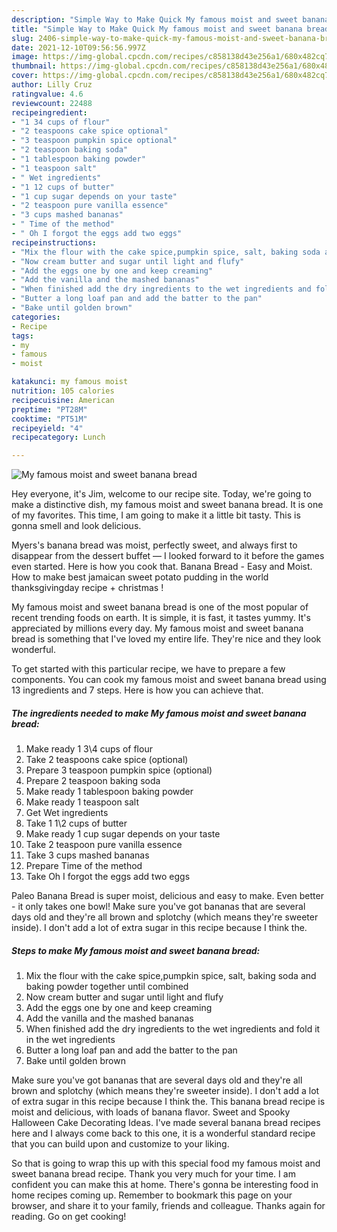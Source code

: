 ```yaml
---
description: "Simple Way to Make Quick My famous moist and sweet banana bread"
title: "Simple Way to Make Quick My famous moist and sweet banana bread"
slug: 2406-simple-way-to-make-quick-my-famous-moist-and-sweet-banana-bread
date: 2021-12-10T09:56:56.997Z
image: https://img-global.cpcdn.com/recipes/c858138d43e256a1/680x482cq70/my-famous-moist-and-sweet-banana-bread-recipe-main-photo.jpg
thumbnail: https://img-global.cpcdn.com/recipes/c858138d43e256a1/680x482cq70/my-famous-moist-and-sweet-banana-bread-recipe-main-photo.jpg
cover: https://img-global.cpcdn.com/recipes/c858138d43e256a1/680x482cq70/my-famous-moist-and-sweet-banana-bread-recipe-main-photo.jpg
author: Lilly Cruz
ratingvalue: 4.6
reviewcount: 22488
recipeingredient:
- "1 34 cups of flour"
- "2 teaspoons cake spice optional"
- "3 teaspoon pumpkin spice optional"
- "2 teaspoon baking soda"
- "1 tablespoon baking powder"
- "1 teaspoon salt"
- " Wet ingredients"
- "1 12 cups of butter"
- "1 cup sugar depends on your taste"
- "2 teaspoon pure vanilla essence"
- "3 cups mashed bananas"
- " Time of the method"
- " Oh I forgot the eggs add two eggs"
recipeinstructions:
- "Mix the flour with the cake spice,pumpkin spice, salt, baking soda and baking powder together until combined"
- "Now cream butter and sugar until light and flufy"
- "Add the eggs one by one and keep creaming"
- "Add the vanilla and the mashed bananas"
- "When finished add the dry ingredients to the wet ingredients and fold it in the wet ingredients"
- "Butter a long loaf pan and add the batter to the pan"
- "Bake until golden brown"
categories:
- Recipe
tags:
- my
- famous
- moist

katakunci: my famous moist 
nutrition: 105 calories
recipecuisine: American
preptime: "PT28M"
cooktime: "PT51M"
recipeyield: "4"
recipecategory: Lunch

---
```



![My famous moist and sweet banana bread](https://img-global.cpcdn.com/recipes/c858138d43e256a1/680x482cq70/my-famous-moist-and-sweet-banana-bread-recipe-main-photo.jpg)

Hey everyone, it's Jim, welcome to our recipe site. Today, we're going to make a distinctive dish, my famous moist and sweet banana bread. It is one of my favorites. This time, I am going to make it a little bit tasty. This is gonna smell and look delicious.

Myers&#39;s banana bread was moist, perfectly sweet, and always first to disappear from the dessert buffet — I looked forward to it before the games even started. Here is how you cook that. Banana Bread - Easy and Moist. How to make best jamaican sweet potato pudding in the world thanksgivingday recipe + christmas !

My famous moist and sweet banana bread is one of the most popular of recent trending foods on earth. It is simple, it is fast, it tastes yummy. It's appreciated by millions every day. My famous moist and sweet banana bread is something that I've loved my entire life. They're nice and they look wonderful.


To get started with this particular recipe, we have to prepare a few components. You can cook my famous moist and sweet banana bread using 13 ingredients and 7 steps. Here is how you can achieve that.

<!--inarticleads1-->

##### The ingredients needed to make My famous moist and sweet banana bread:

1. Make ready 1 3\4 cups of flour
1. Take 2 teaspoons cake spice (optional)
1. Prepare 3 teaspoon pumpkin spice (optional)
1. Prepare 2 teaspoon baking soda
1. Make ready 1 tablespoon baking powder
1. Make ready 1 teaspoon salt
1. Get  Wet ingredients
1. Take 1 1\2 cups of butter
1. Make ready 1 cup sugar depends on your taste
1. Take 2 teaspoon pure vanilla essence
1. Take 3 cups mashed bananas
1. Prepare  Time of the method
1. Take  Oh I forgot the eggs add two eggs


Paleo Banana Bread is super moist, delicious and easy to make. Even better - it only takes one bowl! Make sure you&#39;ve got bananas that are several days old and they&#39;re all brown and splotchy (which means they&#39;re sweeter inside). I don&#39;t add a lot of extra sugar in this recipe because I think the. 

<!--inarticleads2-->

##### Steps to make My famous moist and sweet banana bread:

1. Mix the flour with the cake spice,pumpkin spice, salt, baking soda and baking powder together until combined
1. Now cream butter and sugar until light and flufy
1. Add the eggs one by one and keep creaming
1. Add the vanilla and the mashed bananas
1. When finished add the dry ingredients to the wet ingredients and fold it in the wet ingredients
1. Butter a long loaf pan and add the batter to the pan
1. Bake until golden brown


Make sure you&#39;ve got bananas that are several days old and they&#39;re all brown and splotchy (which means they&#39;re sweeter inside). I don&#39;t add a lot of extra sugar in this recipe because I think the. This banana bread recipe is moist and delicious, with loads of banana flavor. Sweet and Spooky Halloween Cake Decorating Ideas. I&#39;ve made several banana bread recipes here and I always come back to this one, it is a wonderful standard recipe that you can build upon and customize to your liking. 

So that is going to wrap this up with this special food my famous moist and sweet banana bread recipe. Thank you very much for your time. I am confident you can make this at home. There's gonna be interesting food in home recipes coming up. Remember to bookmark this page on your browser, and share it to your family, friends and colleague. Thanks again for reading. Go on get cooking!
